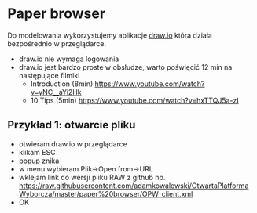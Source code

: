 # Paper browser 
Do modelowania wykorzystujemy aplikacje [draw.io](http://draw.io) która działa bezpośrednio w przeglądarce. 
* draw.io nie wymaga logowania 
* draw.io jest bardzo proste w obsłudze, warto poświęcić 12 min na następujące filmiki 
  * Introduction (8min) https://www.youtube.com/watch?v=yNC__aYi2Hk
  * 10 Tips (5min) https://www.youtube.com/watch?v=hxTTQJ5a-zI


## Przykład 1: otwarcie pliku 
* otwieram draw.io w przeglądarce
* klikam ESC 
* popup znika
* w menu wybieram Plik->Open from->URL 
* wklejam link do wersji pliku RAW z github np. https://raw.githubusercontent.com/adamkowalewski/OtwartaPlatformaWyborcza/master/paper%20browser/OPW_client.xml
* OK 
